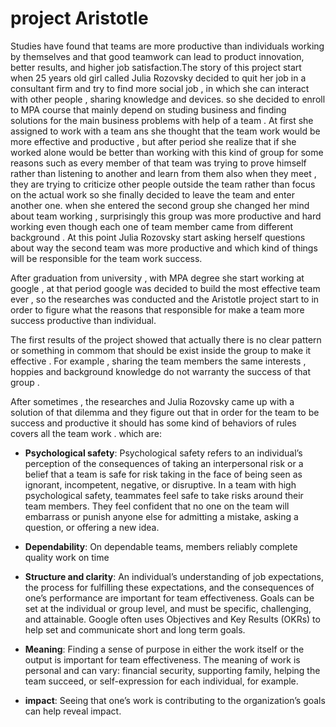 # project  Aristotle
Studies have found that teams are more productive than individuals working by themselves and that good teamwork can lead to product innovation, better results, and higher job satisfaction.The story of this project start when 25 years old girl called Julia Rozovsky decided to quit her job in a consultant firm and try to find more social job , in which she can interact with other people , sharing knowledge and devices.
so she decided to enroll to MPA course that mainly depend on studing business and finding solutions for the main business problems with help of a team . At first she assigned to work with a team ans she thought that the team work would be more effective and productive , but after period she realize that if she worked alone would be better than working with this kind of group for some reasons such as every member of that team was trying to prove himself rather than listening to another and learn from them also when they meet , they are trying to criticize other people outside the team rather than focus on the actual work so she finally decided to leave the team and enter another one.
when she entered the second group she changed her mind about team working , surprisingly this group was more productive and hard working even though each one of team member came from different background .
At this point Julia Rozovsky start asking herself questions about way the second team was more productive and which kind of things will be responsible for the team work success.

After graduation from university , with MPA degree she start working at google , at that period google was decided to build the most effective team ever , so the researches was conducted and the Aristotle project start to in order to figure what the reasons that responsible for make a team more success productive than individual.

The first results of the project showed that actually there is no clear pattern or something in commom that should be exist inside the group to make it effective . For example , sharing the team members the same interests , hoppies and background knowledge do not warranty the success of that group . 

After sometimes , the researches and Julia Rozovsky came up with a solution of that dilemma and they figure out that in order for the team to be success and productive it should has some kind of behaviors of rules covers all the team work . which are:

 - **Psychological safety**: Psychological safety refers to an individual’s perception of the consequences of taking an interpersonal risk or a belief that a team is safe for risk taking in the face of being seen as ignorant, incompetent, negative, or disruptive. In a team with high psychological safety, teammates feel safe to take risks around their team members. They feel confident that no one on the team will embarrass or punish anyone else for admitting a mistake, asking a question, or offering a new idea.

 - **Dependability**: On dependable teams, members reliably complete quality work on time


 - **Structure and clarity**: An individual’s understanding of job expectations, the process for fulfilling these expectations, and the consequences of one’s performance are important for team effectiveness. Goals can be set at the individual or group level, and must be specific, challenging, and attainable. Google often uses Objectives and Key Results (OKRs) to help set and communicate short and long term goals.


 - **Meaning**: Finding a sense of purpose in either the work itself or the output is important for team effectiveness. The meaning of work is personal and can vary: financial security, supporting family, helping the team succeed, or self-expression for each individual, for example.


 - **impact**:
 Seeing that one’s work is contributing to the organization’s goals can help reveal impact.

